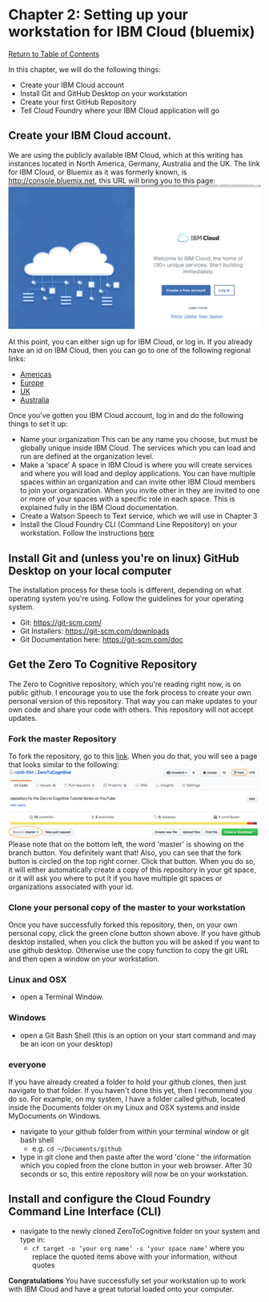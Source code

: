 # Chapter 2: Setting up your workstation for IBM Cloud (bluemix)

[Return to Table of Contents](../README.md)

In this chapter, we will do the following things: 
 - Create your IBM Cloud account
 - Install Git and GitHub Desktop on your workstation
 - Create your first GitHub Repository
 - Tell Cloud Foundry where your IBM Cloud application will go

## Create your IBM Cloud account. 

We are using the publicly available IBM Cloud, which at this writing has instances located in North America, Germany, Australia and the UK.
The link for IBM Cloud, or Bluemix as it was formerly known, is http://console.bluemix.net, this URL will bring you to this page: 
![IBM Cloud Signup](../assets/IBM_Cloud_signup.png)

At this point, you can either sign up for IBM Cloud, or log in. If you already have an id on IBM Cloud, then you can go 
to one of the following regional links: 
 - [Americas](https://console.ng.bluemix.net)
 - [Europe](https://console.eu-de.bluemix.net)
 - [UK](https://console.eu-gb.bluemix.net)
 - [Australia](https://console.au-syd.bluemix.net)

Once you've gotten you IBM Cloud account, log in and do the following things to set it up:

 - Name your organization
 This can be any name you choose, but must be globally unique inside IBM Cloud. The services which you can load and run are 
 defined at the organization level.
 - Make a ‘space’
 A space in IBM Cloud is where you will create services and where you will load and deploy applications. You can have multiple
 spaces within an organization and can invite other IBM Cloud members to join your organization. When you invite other in
 they are invited to one or more of your spaces with a specific role in each space. This is explained fully in the IBM Cloud
 documentation. 
 - Create a Watson Speech to Text service, which we will use in Chapter 3
 - Install the Cloud Foundry CLI (Command Line Repository) on your workstation. Follow the instructions [here](https://github.com/cloudfoundry/cli#downloads)


## Install Git and (unless you're on linux) GitHub Desktop on your local computer
The installation process for these tools is different, depending on what operating system you're using. Follow the guidelines
for your operating system.
 - Git: https://git-scm.com/ 
 - Git Installers: https://git-scm.com/downloads 
 - Git Documentation here: https://git-scm.com/doc

## Get the Zero To Cognitive Repository

The Zero to Cognitive repository, which you're reading right now, is on public github. I encourage you to use the fork process to 
create your own personal version of this repository. That way you can make updates to your own code and share your code with others. 
This repository will not accept updates. 
### Fork the master Repository
To fork the repository, go to this [link](https://github.com/rddill-IBM/ZeroToCognitive).
When you do that, you will see a page that looks similar to the following: 
![Fork](../assets/Fork.png)
Please note that on the bottom left, the word 'master' is showing on the branch button. You definitely want that! Also, you can see that 
the fork button is circled on the top right corner. Click that button. When you do so, it will either automatically create a copy of 
this repository in your git space, or it will ask you where to put it if you have multiple git spaces or organizations 
associated with your id. 
### Clone your personal copy of the master to your workstation
Once you have successfully forked this repository, then, on your own personal copy, click the green clone button shown above. If 
you have github desktop installed, when you click the button you will be asked if you want to use github desktop. Otherwise
use the copy function to copy the git URL and then open a window on your workstation. 
### Linux and OSX
 - open a Terminal Window. 
### Windows
 - open a Git Bash Shell (this is an option on your start command and may be an icon on your desktop)
### everyone
If you have already created a folder to hold your github clones, then just navigate to that folder. If you haven't done this yet, 
then I recommend you do so. For example, on my system, I have a folder called github, located inside the Documents folder on 
my Linux and OSX systems and inside MyDocuments on Windows. 
 - navigate to your github folder from within your terminal window or git bash shell
   - e.g. ```cd ~/Documents/github```
 - type in git clone and then paste after the word 'clone ' the information which you copied from the clone button in your
 web browser. After 30 seconds or so, this entire repository will now be on your workstation. 

## Install and configure the Cloud Foundry Command Line Interface (CLI)
 - navigate to the newly cloned ZeroToCognitive folder on your system and type in:
   - ```cf target -o ‘your org name’ -s ‘your space name’```
where you replace the quoted items above with your information, without quotes

**Congratulations** You have successfully set your workstation up to work with IBM Cloud and have a great tutorial loaded onto your computer.


